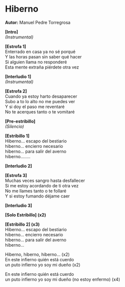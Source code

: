 # Hiberno  
**Autor:** Manuel Pedre Torregrosa  

**[Intro]**  
*(Instrumental)*  

**[Estrofa 1]**  
Enterrado en casa ya no sé porqué  
Y las horas pasan sin saber qué hacer  
Si alguien llama no responderé  
Esta mente extraña piérdete otra vez  

**[Interludio 1]**  
*(Instrumental)*  

**[Estrofa 2]**  
Cuando ya estoy harto desaparecer  
Subo a to lo alto no me puedes ver  
Y si doy el paso me reventaré  
No te acerques tanto o te vomitaré  

**[Pre-estribillo]**  
*(Silencio)*  

**[Estribillo 1]**  
Hiberno… escapo del bestiario  
hiberno… encierro necesario  
hiberno… para salir del averno  
hiberno……..  

**[Interludio 2]**  

**[Estrofa 3]**  
Muchas veces sangro hasta desfallecer  
Si me estoy acordando de ti otra vez  
No me llames tanto o te follaré  
Y si estoy fumando déjame caer  

**[Interludio 3]**  

**[Solo Estribillo] (x2)**  

**[Estribillo 2] (x3)**  
Hiberno… escapo del bestiario  
hiberno… encierro necesario  
hiberno… para salir del averno  
hiberno...

Hiberno, hiberno, hiberno... (x2)  
En este infierno quién está cuerdo  
un puto infierno yo soy mi dueño (x2)  

En este infierno quién está cuerdo  
un puto infierno yo soy mi dueño (no estoy enfermo) (x4)  

